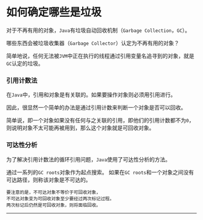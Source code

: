 # 如何确定哪些是垃圾

对于不再有用的对象，`Java`有垃圾自动回收机制（`Garbage Collection`，`GC`）。

哪些东西会被垃圾收集器（`Garbage Collector`）认定为不再有用的对象？

简单地说，任何无法被`JVM`中正在执行的线程通过引用变量名追寻到的对象，就是`GC`认定的垃圾。

### 引用计数法

在`Java`中，引用和对象是有关联的。如果要操作对象则必须用引用进行。

因此，很显然一个简单的办法是通过引用计数来判断一个对象是否可以回收。

简单说，即一个对象如果没有任何与之关联的引用，即他们的引用计数都不为`0`，则说明对象不太可能再被用到，那么这个对象就是可回收对象。

### 可达性分析

为了解决引用计数法的循环引用问题，`Java`使用了可达性分析的方法。

通过一系列的`GC roots`对象作为起点搜索。
如果在`GC roots`和一个对象之间没有可达路径，则称该对象是不可达的。

```
要注意的是，不可达对象不等价于可回收对象，
不可达对象变为可回收对象至少要经过两次标记过程。
两次标记后仍然是可回收对象，则将面临回收。 
```

----
